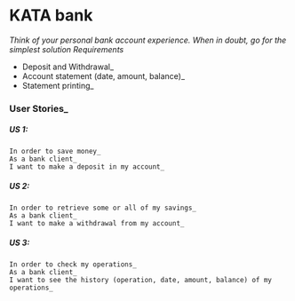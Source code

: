 # KATA bank


_Think of your personal bank account experience. When in doubt, go for the simplest solution Requirements_
- Deposit and Withdrawal_
- Account statement (date, amount, balance)_
-  Statement printing_

### User Stories_
##### US 1:
	In order to save money_
	As a bank client_
	I want to make a deposit in my account_

##### US 2:
	In order to retrieve some or all of my savings_
	As a bank client_
	I want to make a withdrawal from my account_

##### US 3:
	In order to check my operations_
	As a bank client_
	I want to see the history (operation, date, amount, balance) of my operations_
